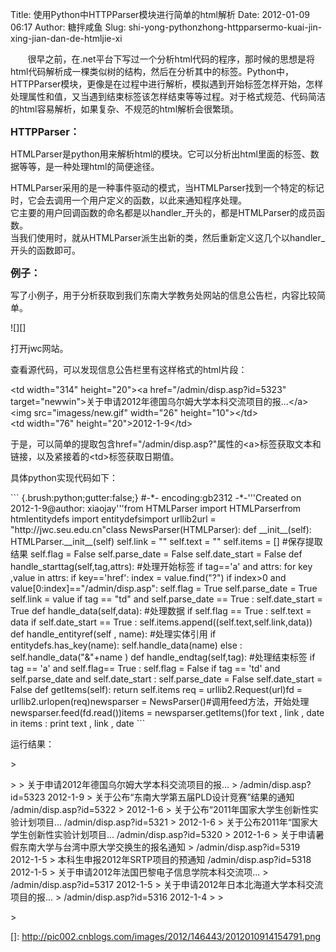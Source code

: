 Title: 使用Python中HTTPParser模块进行简单的html解析
Date: 2012-01-09 06:17
Author: 糖拌咸鱼
Slug: shi-yong-pythonzhong-httpparsermo-kuai-jin-xing-jian-dan-de-htmljie-xi

      
很早之前，在.net平台下写过一个分析html代码的程序，那时候的思想是将html代码解析成一棵类似树的结构，然后在分析其中的标签。Python中，HTTPParser模块，更像是在过程中进行解析，模拟遇到开始标签怎样开始，怎样处理属性和值，又当遇到结束标签该怎样结束等等过程。对于格式规范、代码简洁的html容易解析，如果复杂、不规范的html解析会很繁琐。

</p>

**<span style="font-size: 16px;">HTTPParser：</span>**

</p>

HTMLParser是python用来解析html的模块。它可以分析出html里面的标签、数据等等，是一种处理html的简便途径。
  
HTMLParser采用的是一种事件驱动的模式，当HTMLParser找到一个特定的标记时，它会去调用一个用户定义的函数，以此来通知程序处理。  
它主要的用户回调函数的命名都是以handler\_开头的，都是HTMLParser的成员函数。  
当我们使用时，就从HTMLParser派生出新的类，然后重新定义这几个以handler\_开头的函数即可。

</p>

**<span style="font-size: 16px;">例子：</span>**

</p>

写了小例子，用于分析获取到我们东南大学教务处网站的信息公告栏，内容比较简单。

</p>

![][]

</p>

打开jwc网站。

</p>

查看源代码，可以发现信息公告栏里有这样格式的html片段：

</p>

\<td width="314" height="20"\>\<a href="/admin/disp.asp?id=5323"
target="newwin"\>关于申请2012年德国乌尔姆大学本科交流项目的报...\</a\>\<img
src="imagess/new.gif" width="26" height="10"\>\</td\>   
\<td width="76" height="20"\>2012-1-9\</td\>

</p>

于是，可以简单的提取包含href="/admin/disp.asp?"属性的\<a\>标签获取文本和链接，以及紧接着的\<td\>标签获取日期值。

</p>

具体python实现代码如下：

</p>

<div class="cnblogs_Highlighter">

</p>
<p>
``` {.brush:python;gutter:false;}
#-*- encoding:gb2312 -*-'''Created on 2012-1-9@author: xiaojay'''from HTMLParser import HTMLParserfrom htmlentitydefs import entitydefsimport urllib2url = "http://jwc.seu.edu.cn"class NewsParser(HTMLParser):    def __init__(self):        HTMLParser.__init__(self)        self.link = ""        self.text = ""        self.items = [] #保存提取结果        self.flag = False        self.parse_date = False        self.date_start = False    def handle_starttag(self,tag,attrs):        #处理开始标签        if tag=='a' and attrs:            for key ,value in attrs:                if key=='href':                    index = value.find("?")                    if index>0 and value[0:index]=="/admin/disp.asp":                        self.flag = True                        self.parse_date = True                                     self.link = value        if tag == "td" and self.parse_date == True :            self.date_start = True                            def handle_data(self,data):        #处理数据        if self.flag == True :            self.text = data        if self.date_start == True :            self.items.append((self.text,self.link,data))    def handle_entityref(self , name):        #处理实体引用        if entitydefs.has_key(name):            self.handle_data(name)        else :            self.handle_data("&"+name )    def handle_endtag(self,tag):        #处理结束标签        if tag == 'a' and self.flag== True :            self.flag = False        if tag == 'td' and self.parse_date and self.date_start :            self.parse_date = False            self.date_start = False    def getItems(self):        return self.items    req = urllib2.Request(url)fd = urllib2.urlopen(req)newsparser = NewsParser()#调用feed方法，开始处理newsparser.feed(fd.read())items = newsparser.getItems()for text , link , date in items :    print text , link , date                                                    
```

</p>
<p>

</div>

</p>

运行结果：

</p>
<p>
> </p>
>
> 关于申请2012年德国乌尔姆大学本科交流项目的报...
> /admin/disp.asp?id=5323 2012-1-9  
> 关于公布“东南大学第五届PLD设计竞赛”结果的通知 /admin/disp.asp?id=5322
> 2012-1-6  
> 关于公布“2011年国家大学生创新性实验计划项目... /admin/disp.asp?id=5321
> 2012-1-6  
> 关于公布2011年“国家大学生创新性实验计划项目... /admin/disp.asp?id=5320
> 2012-1-6  
> 关于申请暑假东南大学与台湾中原大学交换生的报名通知
> /admin/disp.asp?id=5319 2012-1-5  
> 本科生申报2012年SRTP项目的预通知 /admin/disp.asp?id=5318 2012-1-5  
> 关于申请2012年法国巴黎电子信息学院本科交流项...
> /admin/disp.asp?id=5317 2012-1-5  
> 关于申请2012年日本北海道大学本科交流项目的报...
> /admin/disp.asp?id=5316 2012-1-4
>
> </p>
> <p>

</p>

  []: http://pic002.cnblogs.com/images/2012/146443/2012010914154791.png
